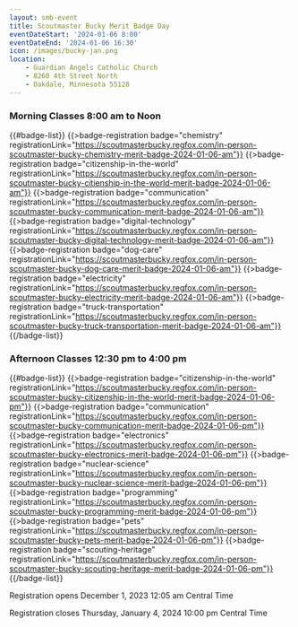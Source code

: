 ```yaml
---
layout: smb-event
title: Scoutmaster Bucky Merit Badge Day
eventDateStart: '2024-01-06 8:00'
eventDateEnd: '2024-01-06 16:30'
icon: /images/bucky-jan.png
location:
    - Guardian Angels Catholic Church
    - 8260 4th Street North
    - Oakdale, Minnesota 55128
---
```


### Morning Classes 8:00 am to Noon

{{#badge-list}}
{{>badge-registration badge="chemistry" registrationLink="https://scoutmasterbucky.regfox.com/in-person-scoutmaster-bucky-chemistry-merit-badge-2024-01-06-am"}}
{{>badge-registration badge="citizenship-in-the-world" registrationLink="https://scoutmasterbucky.regfox.com/in-person-scoutmaster-bucky-citienship-in-the-world-merit-badge-2024-01-06-am"}}
{{>badge-registration badge="communication" registrationLink="https://scoutmasterbucky.regfox.com/in-person-scoutmaster-bucky-communication-merit-badge-2024-01-06-am"}}
{{>badge-registration badge="digital-technology" registrationLink="https://scoutmasterbucky.regfox.com/in-person-scoutmaster-bucky-digital-technology-merit-badge-2024-01-06-am"}}
{{>badge-registration badge="dog-care" registrationLink="https://scoutmasterbucky.regfox.com/in-person-scoutmaster-bucky-dog-care-merit-badge-2024-01-06-am"}}
{{>badge-registration badge="electricity" registrationLink="https://scoutmasterbucky.regfox.com/in-person-scoutmaster-bucky-electricity-merit-badge-2024-01-06-am"}}
{{>badge-registration badge="truck-transportation" registrationLink="https://scoutmasterbucky.regfox.com/in-person-scoutmaster-bucky-truck-transportation-merit-badge-2024-01-06-am"}}
{{/badge-list}}

### Afternoon Classes 12:30 pm to 4:00 pm

{{#badge-list}}
{{>badge-registration badge="citizenship-in-the-world" registrationLink="https://scoutmasterbucky.regfox.com/in-person-scoutmaster-bucky-citizenship-in-the-world-merit-badge-2024-01-06-pm"}}
{{>badge-registration badge="communication" registrationLink="https://scoutmasterbucky.regfox.com/in-person-scoutmaster-bucky-communication-merit-badge-2024-01-06-pm"}}
{{>badge-registration badge="electronics" registrationLink="https://scoutmasterbucky.regfox.com/in-person-scoutmaster-bucky-electronics-merit-badge-2024-01-06-pm"}}
{{>badge-registration badge="nuclear-science" registrationLink="https://scoutmasterbucky.regfox.com/in-person-scoutmaster-bucky-nuclear-science-merit-badge-2024-01-06-pm"}}
{{>badge-registration badge="programming" registrationLink="https://scoutmasterbucky.regfox.com/in-person-scoutmaster-bucky-programming-merit-badge-2024-01-06-pm"}}
{{>badge-registration badge="pets" registrationLink="https://scoutmasterbucky.regfox.com/in-person-scoutmaster-bucky-pets-merit-badge-2024-01-06-pm"}}
{{>badge-registration badge="scouting-heritage" registrationLink="https://scoutmasterbucky.regfox.com/in-person-scoutmaster-bucky-scouting-heritage-merit-badge-2024-01-06-pm"}}
{{/badge-list}}




Registration opens December 1, 2023 12:05 am Central Time

Registration closes Thursday, January 4, 2024 10:00 pm Central Time